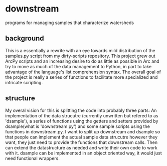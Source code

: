 # downstream
programs for managing samples that characterize watersheds

## background
This is a essentially a rewrite with an eye towards mild distribution of the samples.py script from my dirty-scripts repository.  This project grew out ArcPy scripts and an increasing desire to do as little as possible in Arc and try to move as much of the data management to Python, in part to take advantage of the language's list comprehension syntax.  The overall goal of the project is really a series of functions to facilitate more specialized and intricate scripting.

## structure
My overal vision for this is splitting the code into probably three parts: An implementation of the data strucutre (currently unwritten but refered to as 'dsample'), a series of functions using the getters and setters provided by dsample(what is 'downstream.py') and some sample scripts using the functions in downstream.py.  I want to split up downstream and dsample so that people can implement the actual sample data strucutre however they want, they just need to provide the functions that downstream calls.  Then can extend the datastructure as needed and write their own code to work with it.  dsample can be implemented in an object oriented way, it would just need functional wrappers.
